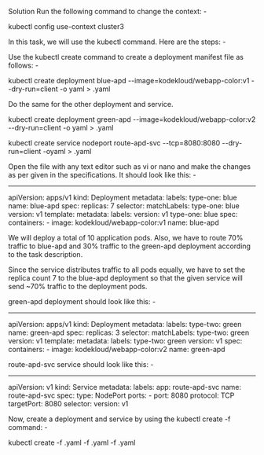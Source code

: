 Solution
Run the following command to change the context: -

kubectl config use-context cluster3



In this task, we will use the kubectl command. Here are the steps: -



Use the kubectl create command to create a deployment manifest file as follows: -

kubectl create deployment blue-apd --image=kodekloud/webapp-color:v1 --dry-run=client -o yaml > <FILE-NAME-1>.yaml



Do the same for the other deployment and service.


kubectl create deployment green-apd --image=kodekloud/webapp-color:v2 --dry-run=client -o yaml > <FILE-NAME-2>.yaml




kubectl create service nodeport route-apd-svc --tcp=8080:8080 --dry-run=client -oyaml > <FILE-NAME-3>.yaml



Open the file with any text editor such as vi or nano and make the changes as per given in the specifications. It should look like this: -

---
apiVersion: apps/v1
kind: Deployment
metadata:
  labels:
    type-one: blue
  name: blue-apd
spec:
  replicas: 7
  selector:
    matchLabels:
      type-one: blue
      version: v1
  template:
    metadata:
      labels:
        version: v1
        type-one: blue
    spec:
      containers:
        - image: kodekloud/webapp-color:v1
          name: blue-apd



We will deploy a total of 10 application pods. Also, we have to route 70% traffic to blue-apd and 30% traffic to the green-apd deployment according to the task description.

Since the service distributes traffic to all pods equally, we have to set the replica count 7 to the blue-apd deployment so that the given service will send ~70% traffic to the deployment pods.



green-apd deployment should look like this: -


---
apiVersion: apps/v1
kind: Deployment
metadata:
  labels:
    type-two: green
  name: green-apd
spec:
  replicas: 3
  selector:
    matchLabels:
      type-two: green
      version: v1
  template:
    metadata:
      labels:
        type-two: green
        version: v1
    spec:
      containers:
        - image: kodekloud/webapp-color:v2
          name: green-apd



route-apd-svc service should look like this: -


---
apiVersion: v1
kind: Service
metadata:
  labels:
    app: route-apd-svc
  name: route-apd-svc
spec:
  type: NodePort
  ports:
    - port: 8080
      protocol: TCP
      targetPort: 8080
  selector:
    version: v1

Now, create a deployment and service by using the kubectl create -f command: -

kubectl create -f <FILE-NAME-1>.yaml -f <FILE-NAME-2>.yaml -f <FILE-NAME-3>.yaml